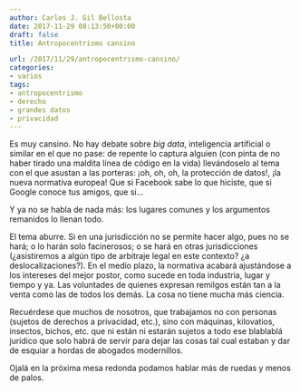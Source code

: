 ```yaml
---
author: Carlos J. Gil Bellosta
date: 2017-11-29 08:13:50+00:00
draft: false
title: Antropocentrismo cansino

url: /2017/11/29/antropocentrismo-cansino/
categories:
- varios
tags:
- antropocentrismo
- derecho
- grandes datos
- privacidad
---
```


Es muy cansino. No hay debate sobre _big data_, inteligencia artificial o similar en el que no pase: de repente lo captura alguien (con pinta de no haber tirado una maldita línea de código en la vida) llevándoselo al tema con el que asustan a las porteras: ¡oh, oh, oh, la protección de datos!, ¡la nueva normativa europea! Que si Facebook sabe lo que hiciste, que si Google conoce tus amigos, que si...

Y ya no se habla de nada más: los lugares comunes y los argumentos remanidos lo llenan todo.

El tema aburre. Si en una jurisdicción no se permite hacer algo, pues no se hará; o lo harán solo facinerosos; o se hará en otras jurisdicciones (¿asistiremos a algún tipo de arbitraje legal en este contexto? ¿a deslocalizaciones?). En el medio plazo, la normativa acabará ajustándose a los intereses del mejor postor, como sucede en toda industria, lugar y tiempo y ya. Las voluntades de quienes expresan remilgos están tan a la venta como las de todos los demás. La cosa no tiene mucha más ciencia.

Recuérdese que muchos de nosotros, que trabajamos no con personas (sujetos de derechos a privacidad, etc.), sino con máquinas, kilovatios, insectos, bichos, etc. que ni están ni estarán sujetos a todo ese blablablá jurídico que solo habrá de servir para dejar las cosas tal cual estaban y dar de esquiar a hordas de abogados modernillos.

Ojalá en la próxima mesa redonda podamos hablar más de ruedas y menos de palos.

